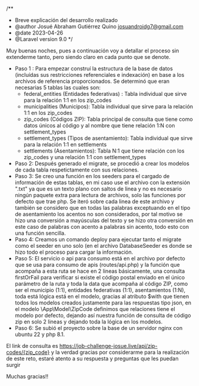 /**
 * Breve explicación del desarrollo realizado
 * @author Josué Abraham Gutiérrez Quino <josuandroidg7@gmail.com>
 * @date 2023-04-26
 * @Laravel version 9.0 
 */
 
 Muy buenas noches, pues a continuación voy a detallar el proceso sin extenderme tanto, pero siendo claro en cada punto que se denote.
 
- Paso 1 : Para empezar construí la estructura de la base de datos (incluídas sus restricciones referenciales e indexación) en base a los archivos de referencia proporcionados. Se determinó que eran necesarias 5 tablas las cuales son:
  * federal_entities (Entidades federativas) : Tabla individual que sirve para la relación 1:1 en los zip_codes
  * municipalities (Municipos): Tabla individual que sirve para la relación 1:1 en los zip_codes
  * zip_codes (Códigos ZIP): Tabla principal de consulta que tiene como datos únicos al código y al nombre que tiene relación 1:N con settlement_types
  * settlement_types (Tipos de asentamiento): Tabla individual que sirve para la relación 1:1 en settlements
  * settlements (Asentamientos): Tabla N:1 que tiene relación con los zip_codes y una relación 1:1 con settlement_types
- Paso 2: Después generado el migrate, se procedió a crear los modelos de cada tabla respetictamente con sus relaciones.
- Paso 3: Se creo una función en los seeders para el cargado de información de estas tablas, en mi caso use el archivo con la extensión ".txt" ya que es un texto plano con saltos de linea y no es necesario ningún paquete extra para lectura de archivos, solo las funciones por defecto que trae php. 
Se iteró sobre cada linea de este archivo y también se considero que en todas las palabras exceptuando en el tipo de asentamiento los acentos no son considerados, por tal motivo se hizo una conversión a mayúsculas del texto y se hizo otra conversión en este caso de palabras con acento a palabras sin acento, todo esto con una función sencilla.
- Paso 4: Creamos un comando deploy para ejecutar tanto el migrate como el seeder en uno solo (en el archivo DatabaseSeeder es donde se hizo todo el proceso para cargar la información.
- Paso 5: El servicio o api para consumo está en el archivo por defecto que se usa para consumo de apis (routes/api.php) y la función que acompaña a esta ruta se hace en 2 lineas básicamente, una consulta firstOrFail para verificar si existe el código postal enviado en el único parámetro de la ruta y toda la data que acompaña al código ZIP, como ser el municipio (1:1), entidades federativas (1:1), asentamientos (1:N), toda está lógica está en el modelo, gracias al atributo $with que tienen todos los modelos creados justamente para las respuestas tipo json, en el modelo \App\Model\ZipCode definimos que relaciones tiene el modelo por defecto, dejando así nuestra función de consulta de código zip en solo 2 lineas y dejando toda la lógica en los modelos.
- Paso 6: Se subió el proyecto sobre la base de un servidor nginx con ubuntu 22 y php 8.1.

El link de consulta es https://job-challenge-josue.live/api/zip-codes/{zip_code} y la verdad gracias por considerarme para la realización de este reto, estaré atento a su respuesta y preguntas que les puedan surgir

Muchas gracias!!

